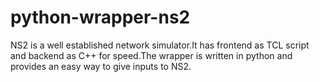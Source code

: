 python-wrapper-ns2
==================

NS2 is a well established network simulator.It has frontend as TCL script and backend as C++ for speed.The wrapper is written in python and provides an easy way to give inputs to NS2.
